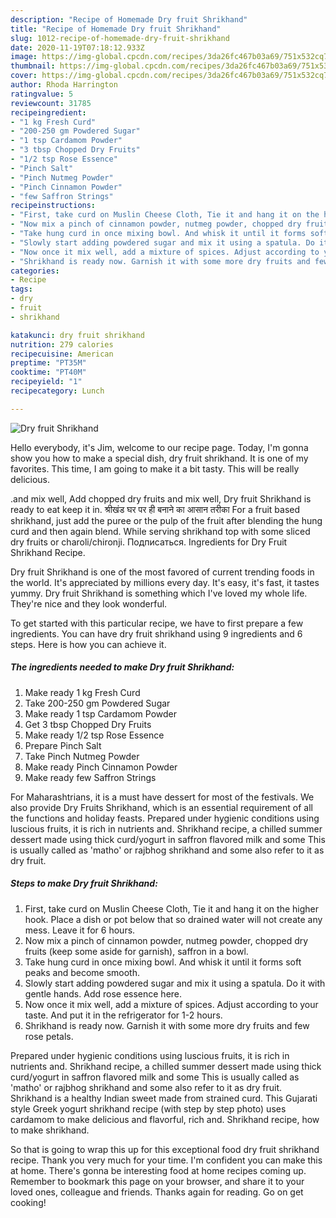```yaml
---
description: "Recipe of Homemade Dry fruit Shrikhand"
title: "Recipe of Homemade Dry fruit Shrikhand"
slug: 1012-recipe-of-homemade-dry-fruit-shrikhand
date: 2020-11-19T07:18:12.933Z
image: https://img-global.cpcdn.com/recipes/3da26fc467b03a69/751x532cq70/dry-fruit-shrikhand-recipe-main-photo.jpg
thumbnail: https://img-global.cpcdn.com/recipes/3da26fc467b03a69/751x532cq70/dry-fruit-shrikhand-recipe-main-photo.jpg
cover: https://img-global.cpcdn.com/recipes/3da26fc467b03a69/751x532cq70/dry-fruit-shrikhand-recipe-main-photo.jpg
author: Rhoda Harrington
ratingvalue: 5
reviewcount: 31785
recipeingredient:
- "1 kg Fresh Curd"
- "200-250 gm Powdered Sugar"
- "1 tsp Cardamom Powder"
- "3 tbsp Chopped Dry Fruits"
- "1/2 tsp Rose Essence"
- "Pinch Salt"
- "Pinch Nutmeg Powder"
- "Pinch Cinnamon Powder"
- "few Saffron Strings"
recipeinstructions:
- "First, take curd on Muslin Cheese Cloth, Tie it and hang it on the higher hook. Place a dish or pot below that so drained water will not create any mess. Leave it for 6 hours."
- "Now mix a pinch of cinnamon powder, nutmeg powder, chopped dry fruits (keep some aside for garnish), saffron in a bowl."
- "Take hung curd in once mixing bowl. And whisk it until it forms soft peaks and become smooth."
- "Slowly start adding powdered sugar and mix it using a spatula. Do it with gentle hands. Add rose essence here."
- "Now once it mix well, add a mixture of spices. Adjust according to your taste. And put it in the refrigerator for 1-2 hours."
- "Shrikhand is ready now. Garnish it with some more dry fruits and few rose petals."
categories:
- Recipe
tags:
- dry
- fruit
- shrikhand

katakunci: dry fruit shrikhand 
nutrition: 279 calories
recipecuisine: American
preptime: "PT35M"
cooktime: "PT40M"
recipeyield: "1"
recipecategory: Lunch

---
```



![Dry fruit Shrikhand](https://img-global.cpcdn.com/recipes/3da26fc467b03a69/751x532cq70/dry-fruit-shrikhand-recipe-main-photo.jpg)

Hello everybody, it's Jim, welcome to our recipe page. Today, I'm gonna show you how to make a special dish, dry fruit shrikhand. It is one of my favorites. This time, I am going to make it a bit tasty. This will be really delicious.

.and mix well, Add chopped dry fruits and mix well, Dry fruit Shrikhand is ready to eat keep it in. श्रीखंड घर पर ही बनाने का आसान तरीका For a fruit based shrikhand, just add the puree or the pulp of the fruit after blending the hung curd and then again blend. While serving shrikhand top with some sliced dry fruits or charoli/chironji. Подписаться. Ingredients for Dry Fruit Shrikhand Recipe.

Dry fruit Shrikhand is one of the most favored of current trending foods in the world. It's appreciated by millions every day. It's easy, it's fast, it tastes yummy. Dry fruit Shrikhand is something which I've loved my whole life. They're nice and they look wonderful.


To get started with this particular recipe, we have to first prepare a few ingredients. You can have dry fruit shrikhand using 9 ingredients and 6 steps. Here is how you can achieve it.

<!--inarticleads1-->

##### The ingredients needed to make Dry fruit Shrikhand:

1. Make ready 1 kg Fresh Curd
1. Take 200-250 gm Powdered Sugar
1. Make ready 1 tsp Cardamom Powder
1. Get 3 tbsp Chopped Dry Fruits
1. Make ready 1/2 tsp Rose Essence
1. Prepare Pinch Salt
1. Take Pinch Nutmeg Powder
1. Make ready Pinch Cinnamon Powder
1. Make ready few Saffron Strings


For Maharashtrians, it is a must have dessert for most of the festivals. We also provide Dry Fruits Shrikhand, which is an essential requirement of all the functions and holiday feasts. Prepared under hygienic conditions using luscious fruits, it is rich in nutrients and. Shrikhand recipe, a chilled summer dessert made using thick curd/yogurt in saffron flavored milk and some This is usually called as &#39;matho&#39; or rajbhog shrikhand and some also refer to it as dry fruit. 

<!--inarticleads2-->

##### Steps to make Dry fruit Shrikhand:

1. First, take curd on Muslin Cheese Cloth, Tie it and hang it on the higher hook. Place a dish or pot below that so drained water will not create any mess. Leave it for 6 hours.
1. Now mix a pinch of cinnamon powder, nutmeg powder, chopped dry fruits (keep some aside for garnish), saffron in a bowl.
1. Take hung curd in once mixing bowl. And whisk it until it forms soft peaks and become smooth.
1. Slowly start adding powdered sugar and mix it using a spatula. Do it with gentle hands. Add rose essence here.
1. Now once it mix well, add a mixture of spices. Adjust according to your taste. And put it in the refrigerator for 1-2 hours.
1. Shrikhand is ready now. Garnish it with some more dry fruits and few rose petals.


Prepared under hygienic conditions using luscious fruits, it is rich in nutrients and. Shrikhand recipe, a chilled summer dessert made using thick curd/yogurt in saffron flavored milk and some This is usually called as &#39;matho&#39; or rajbhog shrikhand and some also refer to it as dry fruit. Shrikhand is a healthy Indian sweet made from strained curd. This Gujarati style Greek yogurt shrikhand recipe (with step by step photo) uses cardamom to make delicious and flavorful, rich and. Shrikhand recipe, how to make shrikhand. 

So that is going to wrap this up for this exceptional food dry fruit shrikhand recipe. Thank you very much for your time. I'm confident you can make this at home. There's gonna be interesting food at home recipes coming up. Remember to bookmark this page on your browser, and share it to your loved ones, colleague and friends. Thanks again for reading. Go on get cooking!
